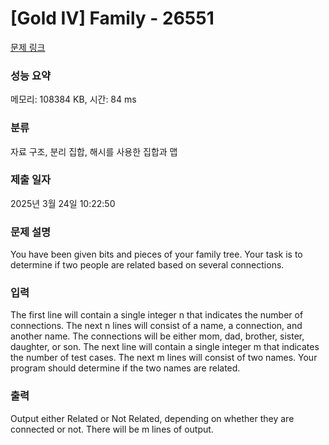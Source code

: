 # [Gold IV] Family - 26551 

[문제 링크](https://www.acmicpc.net/problem/26551) 

### 성능 요약

메모리: 108384 KB, 시간: 84 ms

### 분류

자료 구조, 분리 집합, 해시를 사용한 집합과 맵

### 제출 일자

2025년 3월 24일 10:22:50

### 문제 설명

<p>You have been given bits and pieces of your family tree. Your task is to determine if two people are related based on several connections.</p>

### 입력 

 <p>The first line will contain a single integer n that indicates the number of connections. The next n lines will consist of a name, a connection, and another name. The connections will be either mom, dad, brother, sister, daughter, or son. The next line will contain a single integer m that indicates the number of test cases. The next m lines will consist of two names. Your program should determine if the two names are related.</p>

### 출력 

 <p>Output either Related or Not Related, depending on whether they are connected or not. There will be m lines of output.</p>

